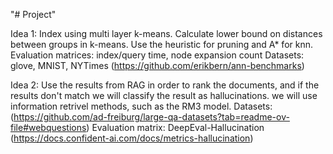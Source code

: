 "# Project" 

Idea 1:
Index using multi layer k-means.
Calculate lower bound on distances between groups in k-means.
Use the heuristic for pruning and A* for knn.
Evaluation matrices: index/query time, node expansion count
Datasets: glove, MNIST, NYTimes (https://github.com/erikbern/ann-benchmarks)


Idea 2:
Use the results from RAG in order to rank the documents, and if the results don't match
we will classify the result as hallucinations. we will use information retrivel methods, such as the RM3 model.
Datasets: (https://github.com/ad-freiburg/large-qa-datasets?tab=readme-ov-file#webquestions)
Evaluation matrix: DeepEval-Hallucination (https://docs.confident-ai.com/docs/metrics-hallucination)